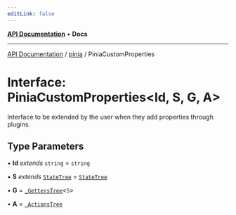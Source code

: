 ```yaml
---
editLink: false
---
```


[**API Documentation**](../../index.md) • **Docs**

***

[API Documentation](../../index.md) / [pinia](../index.md) / PiniaCustomProperties

# Interface: PiniaCustomProperties\<Id, S, G, A\>

Interface to be extended by the user when they add properties through plugins.

## Type Parameters

• **Id** *extends* `string` = `string`

• **S** *extends* [`StateTree`](../type-aliases/StateTree.md) = [`StateTree`](../type-aliases/StateTree.md)

• **G** = [`_GettersTree`](../type-aliases/GettersTree.md)\<`S`\>

• **A** = [`_ActionsTree`](../type-aliases/ActionsTree.md)
